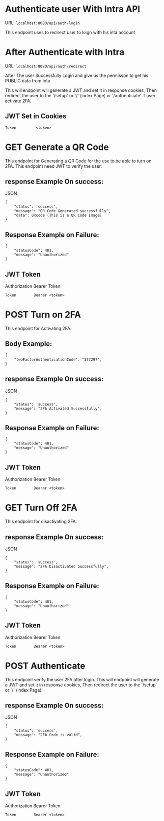 
# Authenticate user With Intra API
URL: `localhost:8080/api/auth/login`

This endpoint uses to redirect user to loign with his inta account

# After Authenticate with Intra

URL: `localhost:8080/api/auth/redirect`

After The user Successfully Login and give us the permisson to get his PUBLIC data from inta

This will endpoint will generate a JWT and set it in response cookies, Then redirect the user to the '/setup' or '/' (index Page) or '/authenticate' if user activate 2FA.


## JWT Set in Cookies

`Token         <token>`


# GET Generate a QR Code

This endpoint for Generating a QR Code for the use to be able to turn on 2FA.
This endpoint need JWT to verify the user.

## response Example On success:
JSON
```
{
    "status": 'success',
	"message": "QR Code Generated successfully",
	"data": QRcode (This is a QR Code Image)
}
```

## Response Example on Failure:
```
{
    "statusCode": 401,
    "message": "Unauthorized"
}
```

## JWT Token

Authorization Bearer Token

`Token        Bearer <token>`

# POST Turn on 2FA

This endpoint for Activating 2FA.

## Body Example:
```
{
    "twoFactorAuthenticationCode": "377297",
}
```

## response Example On success:
JSON
```
{
    "status": 'success',
	"message": "2FA Activated Successfully",
}
```

## Response Example on Failure:
```
{
    "statusCode": 401,
    "message": "Unauthorized"
}
```

## JWT Token

Authorization Bearer Token

`Token        Bearer <token>`

# GET Turn Off 2FA

This endpoint for disactivating 2FA.


## response Example On success:
JSON
```
{
    "status": 'success',
	"message": "2FA Disactivated Successfully",
}
```

## Response Example on Failure:
```
{
    "statusCode": 401,
    "message": "Unauthorized"
}
```

## JWT Token

Authorization Bearer Token

`Token        Bearer <token>`


# POST Authenticate

This endpoint verify the user 2FA after login.
This will endpoint will generate a JWT and set it in response cookies, Then redirect the user to the '/setup' or '/' (index Page)

## response Example On success:
JSON
```
{
    "status": 'success',
	"message": "2FA Code is valid",
}
```

## Response Example on Failure:
```
{
    "statusCode": 401,
    "message": "Unauthorized"
}
```

## JWT Token

Authorization Bearer Token

`Token        Bearer <token>`

